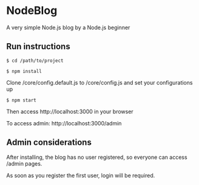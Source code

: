 # NodeBlog

A very simple Node.js blog by a Node.js beginner 

## Run instructions
  
    $ cd /path/to/project

    $ npm install

Clone /core/config.default.js to /core/config.js and set your configurations up
  
    $ npm start

Then access http://localhost:3000 in your browser

To access admin: http://localhost:3000/admin

## Admin considerations

After installing, the blog has no user registered, so everyone can access /admin pages.

As soon as you register the first user, login will be required.